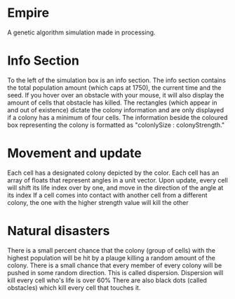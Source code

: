 # Empire
A genetic algorithm simulation made in processing.


# Info Section
To the left of the simulation box is an info section. The info section contains the total population amount (which caps at 1750), the current time and the seed. If you hover over an obstacle with your mouse, it will also display the amount of cells that obstacle has killed. The rectangles (which appear in and out of existence) dictate the colony information and are only displayed if a colony has a minimum of four cells. The information beside the coloured box representing the colony is formatted as "colonlySize : colonyStrength."

# Movement and update
Each cell has a designated colony depicted by the color.
Each cell has an array of floats that represent angles in a unit vector.
Upon update, every cell will shift its life index over by one, and move in the direction of the angle at its index
If a cell comes into contact with another cell from a different colony, the one with the higher strength value will kill the other


# Natural disasters
There is a small percent chance that the colony (group of cells) with the highest population will be hit by a plauge killing a random amount of the colony.
There is a small chance that every member of every colony will be pushed in some random direction. This is called dispersion. Dispersion will kill every cell who's life is over 60%
There are also black dots (called obstacles) which kill every cell that touches it.
